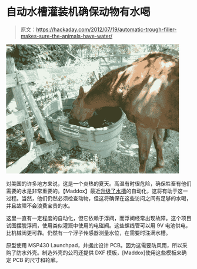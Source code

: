 # 自动水槽灌装机确保动物有水喝

> 原文：<https://hackaday.com/2012/07/19/automatic-trough-filler-makes-sure-the-animals-have-water/>

![](img/558cef435b3077751dd913af009a1e80.png "automatic-trough-filler")

对美国的许多地方来说，这是一个炎热的夏天。高温有时很危险，确保牲畜有他们需要的水是非常重要的。【Maddox】最近[升级了水槽](http://www.zephyr-labs.com/?p=14)的自动化，这将有助于这一过程。当然，他们仍然必须检查动物，但这将确保在这些访问之间有足够的水喝，并且故障不会浪费宝贵的水。

这里一直有一定程度的自动化，但它依赖于浮阀，而浮阀经常出现故障。这个项目试图摆脱浮阀，使用类似灌溉中使用的电磁阀。这些螺线管可以用 9V 电池供电，比机械阀更可靠。仍然有一个浮子传感器测量水位，在需要时注满水槽。

原型使用 MSP430 Launchpad，并据此设计 PCB。因为这需要防风雨，所以采购了防水外壳。制造外壳的公司还提供 DXF 模板，[Maddox]使用这些模板来确定 PCB 的尺寸和轮廓。